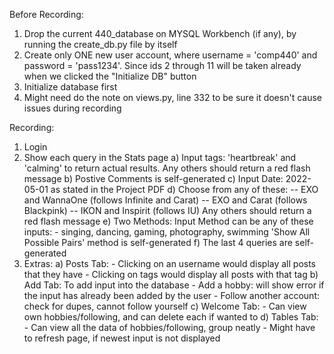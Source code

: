 Before Recording:
1) Drop the current 440_database on MYSQL Workbench (if any), by running the create_db.py file by itself
2) Create only ONE new user account, where username = 'comp440' and password = 'pass1234'. Since ids 2 through 11 will be taken already when we clicked the "Initialize DB" button
3) Initialize database first
4) Might need do the note on views.py, line 332 to be sure it doesn't cause issues during recording

Recording:
1) Login
2) Show each query in the Stats page
    a) Input tags: 'heartbreak' and 'calming' to return actual results. 
        Any others should return a red flash message
    b) Postive Comments is self-generated
    c) Input Date: 2022-05-01 as stated in the Project PDF
    d) Choose from any of these:
        -- EXO and WannaOne (follows Infinite and Carat)
        -- EXO and Carat (follows Blackpink)
        -- IKON and Inspirit (follows IU)
        Any others should return a red flash message
    e) Two Methods:
            Input Method can be any of these inputs:
                - singing, dancing, gaming, photography, swimming
            'Show All Possible Pairs' method is self-generated
    f) The last 4 queries are self-generated
3) Extras:
    a) Posts Tab:
        - Clicking on an username would display all posts that they have
        - Clicking on tags would display all posts with that tag
    b) Add Tab: To add input into the database
        - Add a hobby: will show error if the input has already been added by the user
        - Follow another account: check for dupes, cannot follow yourself
    c) Welcome Tab:
        - Can view own hobbies/following, and can delete each if wanted to
    d) Tables Tab:
        - Can view all the data of hobbies/following, group neatly
        - Might have to refresh page, if newest input is not displayed